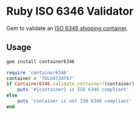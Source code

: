 # Ruby ISO 6346 Validator
Gem to validate an <a href="https://en.wikipedia.org/wiki/ISO_6346#Calculation_step_1">ISO 6346 shipping container</a>.


## Usage 

```bash
gem install container6346
```


```ruby
require 'container6346'
container = 'TOLU4734787'
if Container6346.validate_container?(container)
	puts '#{container} is ISO 6346 compliant'
else
	puts 'container is not ISO 6346 compliant'
end

``` 

